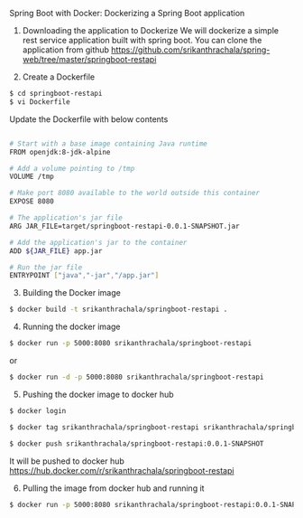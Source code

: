 Spring Boot with Docker: Dockerizing a Spring Boot application

1. Downloading the application to Dockerize
We will dockerize a simple rest service application built with spring boot. 
You can clone the application from github 
https://github.com/srikanthrachala/spring-web/tree/master/springboot-restapi

2. Create a Dockerfile
```sh
$ cd springboot-restapi
$ vi Dockerfile
```
Update the Dockerfile with below contents

```sh

# Start with a base image containing Java runtime
FROM openjdk:8-jdk-alpine

# Add a volume pointing to /tmp
VOLUME /tmp

# Make port 8080 available to the world outside this container
EXPOSE 8080

# The application's jar file
ARG JAR_FILE=target/springboot-restapi-0.0.1-SNAPSHOT.jar

# Add the application's jar to the container
ADD ${JAR_FILE} app.jar

# Run the jar file 
ENTRYPOINT ["java","-jar","/app.jar"]

```
3. Building the Docker image
```sh
$ docker build -t srikanthrachala/springboot-restapi .
```
4. Running the docker image
```sh
$ docker run -p 5000:8080 srikanthrachala/springboot-restapi
```
or
```sh
$ docker run -d -p 5000:8080 srikanthrachala/springboot-restapi
```
5. Pushing the docker image to docker hub
```sh
$ docker login

$ docker tag srikanthrachala/springboot-restapi srikanthrachala/springboot-restapi:0.0.1-SNAPSHOT

$ docker push srikanthrachala/springboot-restapi:0.0.1-SNAPSHOT
```
It will be pushed to docker hub
https://hub.docker.com/r/srikanthrachala/springboot-restapi

6. Pulling the image from docker hub and running it
```sh
$ docker run -p 5000:8080 srikanthrachala/springboot-restapi:0.0.1-SNAPSHOT
```
